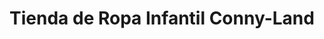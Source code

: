 ---
title: "Tienda de Ropa Infantil Conny-Land"
url: /salamanca/tienda-de-ropa-infantil-conny-land/
shop: ropa
---